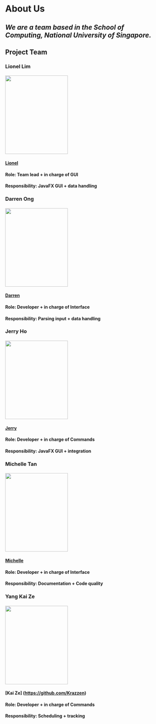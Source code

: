 # **About Us**

## *We are a team based in the School of Computing, National University of Singapore.*

## **Project Team**

### Lionel Lim
#### <img src="https://github.com/AY1920S1-CS2113T-W12-4/main/blob/master/docs/images/lionlim97.png" width="200" height="250">
#### [Lionel](https://github.com/lionlim97)
#### Role: Team lead + in charge of GUI
#### Responsibility: JavaFX GUI + data handling

### Darren Ong
#### <img src="https://github.com/AY1920S1-CS2113T-W12-4/main/blob/master/docs/images/darrenoje.png" width="200" height="250">
#### [Darren](https://github.com/darrenoje)
#### Role: Developer + in charge of Interface
#### Responsibility: Parsing input + data handling

### Jerry Ho
#### <img src="https://github.com/AY1920S1-CS2113T-W12-4/main/blob/master/docs/images/hwbjerry.png" width="200" height="250">
#### [Jerry](https://github.com/hwbjerry)
#### Role: Developer + in charge of Commands
#### Responsibility: JavaFX GUI + integration

### Michelle Tan
#### <img src="https://github.com/AY1920S1-CS2113T-W12-4/main/blob/master/docs/images/0325961.png" width="200" height="250">
#### [Michelle](https://github.com/0325961)
#### Role: Developer + in charge of Interface
#### Responsibility: Documentation + Code quality

### Yang Kai Ze
#### <img src="https://github.com/AY1920S1-CS2113T-W12-4/main/blob/master/docs/images/krazzen.JPG" width="200" height="250">
#### [Kai Ze] (https://github.com/Krazzen)
#### Role: Developer + in charge of Commands
#### Responsibility: Scheduling + tracking


